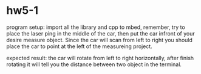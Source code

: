 # hw5-1
program setup: import all the library and cpp to mbed, remember, try to place the laser ping in the middle of the car, then put the car infront of your 
desire measure object. Since the car will scan from left to right you should place the car to point at the left of the measureing project.

expected result:
the car will rotate from left to right horizontally, after finish rotating it will tell you the distance between two object in the terminal.
